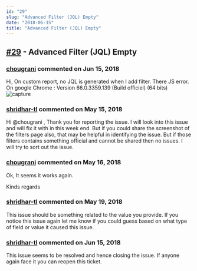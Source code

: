 ```yaml
---
id: "29"
slug: "Advanced Filter (JQL) Empty"
date: "2018-06-15"
title: "Advanced Filter (JQL) Empty"
---
```



## [#29](https://github.com/shridhar-tl/jira-assistant/issues/29) - Advanced Filter (JQL) Empty

### [chougrani](https://github.com/chougrani) commented on Jun 15, 2018

Hi, 
On custom report, no JQL is generated when I add filter.
There JS error. 
On google Chrome :  Version 66.0.3359.139 (Build officiel) (64 bits)
![capture](https://user-images.githubusercontent.com/5504735/40062369-5aa7ff06-585b-11e8-899d-5d0af57be7b6.JPG)



### [shridhar-tl](https://github.com/shridhar-tl) commented on May 15, 2018

Hi @chougrani , Thank you for reporting the issue. I will look into this issue and will fix it with in this week end. But if you could share the screenshot of the filters page also, that may be helpful in identifying the issue. But if those filters contains something official and cannot be shared then no issues. I will try to sort out the issue.

### [chougrani](https://github.com/chougrani) commented on May 16, 2018

Ok, It seems it works again.

Kinds regards

### [shridhar-tl](https://github.com/shridhar-tl) commented on May 19, 2018

This issue should be something related to the value you provide. If you notice this issue again let me know if you could guess based on what type of field or value it caused this issue.

### [shridhar-tl](https://github.com/shridhar-tl) commented on Jun 15, 2018

This issue seems to be resolved and hence closing the issue. If anyone again face it you can reopen this ticket.
